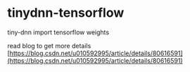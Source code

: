 # tinydnn-tensorflow
tiny-dnn import tensorflow weights

read blog to get more details [https://blog.csdn.net/u010592995/article/details/80616591](https://blog.csdn.net/u010592995/article/details/80616591)
